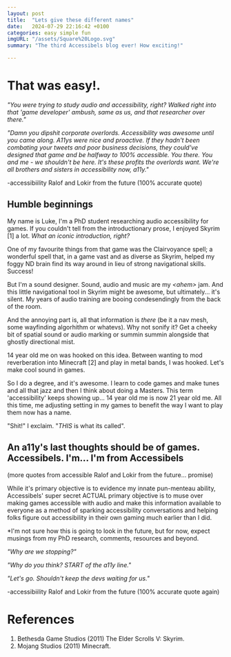 ```yaml
---
layout: post
title:  "Lets give these different names"
date:   2024-07-29 22:16:42 +0100
categories: easy simple fun
imgURL: "/assets/Square%20Logo.svg"
summary: "The third Accessibels blog ever! How exciting!"

---
```

# That was easy!.

*"You were trying to study audio and accessibility, right? Walked right into that 'game developer' ambush, same as us, and that researcher over there."* 

*"Damn you dipshit corporate overlords. Accessibility was awesome until you came along. A11ys were nice and proactive. If they hadn't been combating your tweets and poor business decisions, they could've designed that game and be halfway to 100% accessible. You there. You and me - we shouldn't be here. It's these profits the overlords want. We're all brothers and sisters in accessibility now, a11y."* 

-accessibiility Ralof and Lokir from the future (100% accurate quote)

## Humble beginnings

My name is Luke, I'm a PhD student researching audio accessibility for games. If you couldn't tell from the introductionary prose, I enjoyed Skyrim [1] a lot. *What an iconic introduction, right?*

One of my favourite things from that game was the Clairvoyance spell; a wonderful spell that, in a game vast and as diverse as Skyrim, helped my foggy ND brain find its way around in lieu of strong navigational skills. Success!

But I'm a sound designer. Sound, audio and music are my *\<ahem>* jam. And this little navigational tool in Skyrim might be awesome, but ultimately... it's silent. My years of audio training are booing condesendingly from the back of the room.

And the annoying part is, all that information is *there* (be it a nav mesh, some wayfinding algorhithm or whatevs). Why not sonify it? Get a cheeky bit of spatial sound or audio marking or summin summin alongside that ghostly directional mist.

14 year old me on was hooked on this idea. Between wanting to mod reverberation into Minecraft [2] and play in metal bands, I was hooked. Let's make cool sound in games. 

So I do a degree, and it's awesome. I learn to code games and make tunes and all that jazz and then I think about doing a Masters. This term 'accessibility' keeps showing up... 14 year old me is now 21 year old me. All this time, me adjusting setting in my games to benefit the way I want to play them now has a name. 

"Shit!" I exclaim. "*THIS* is what its called".

## An a11y's last thoughts should be of games. Accessibels. I'm... I'm from Accessibels

(more quotes from accessible Ralof and Lokir from the future... promise)

While it's primary objective is to evidence my innate pun-menteau ability, Accessibels' super secret ACTUAL primary objective is to muse over making games accessible with audio and make this information available to everyone as a method of sparking accessibility conversations and helping folks figure out accessibility in their own gaming much earlier than I did. 

*I'm not sure how this is going to look in the future, but for now, expect musings from my PhD research, comments, resources and beyond.

*"Why are we stopping?"*

*"Why do you think? START of the a11y line."*

*"Let's go. Shouldn't keep the devs waiting for us."* 

-accessibiility Ralof and Lokir from the future (100% accurate quote again)

# References

1. Bethesda Game Studios (2011) The Elder Scrolls V: Skyrim.
2. Mojang Studios (2011) Minecraft.